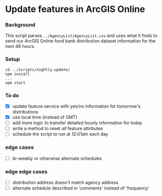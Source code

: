 # Update features in ArcGIS Online

### Background

This script parses `../AgencyList/AgencyList.csv` and uses what it finds to send our ArcGIS Online food bank distribution dataset information for the next 48 hours.

### Setup
```
cd ../scripts/nightly-update/
npm install
...
npm start
```

### To do
- [x] update feature service with yes/no information for tomorrow's distributions
- [x] use local time (instead of GMT)
- [ ] add more logic to transfer detailed hourly information for today
- [ ] write a method to reset *all* feature attributes
- [ ] schedule the script to run at 12:01am each day

### edge cases
- [ ] bi-weekly or otherwise alternate schedules

### edge edge cases
- [ ] distribution address doesn't match agency address
- [ ] alternate schedule described in 'comments' instead of 'frequency'
